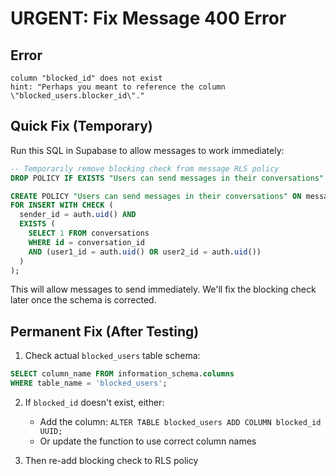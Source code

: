 # URGENT: Fix Message 400 Error

## Error
```
column "blocked_id" does not exist
hint: "Perhaps you meant to reference the column \"blocked_users.blocker_id\"."
```

## Quick Fix (Temporary)
Run this SQL in Supabase to allow messages to work immediately:

```sql
-- Temporarily remove blocking check from message RLS policy
DROP POLICY IF EXISTS "Users can send messages in their conversations" ON messages;

CREATE POLICY "Users can send messages in their conversations" ON messages
FOR INSERT WITH CHECK (
  sender_id = auth.uid() AND
  EXISTS (
    SELECT 1 FROM conversations 
    WHERE id = conversation_id 
    AND (user1_id = auth.uid() OR user2_id = auth.uid())
  )
);
```

This will allow messages to send immediately. We'll fix the blocking check later once the schema is corrected.

## Permanent Fix (After Testing)
1. Check actual `blocked_users` table schema:
```sql
SELECT column_name FROM information_schema.columns 
WHERE table_name = 'blocked_users';
```

2. If `blocked_id` doesn't exist, either:
   - Add the column: `ALTER TABLE blocked_users ADD COLUMN blocked_id UUID;`
   - Or update the function to use correct column names

3. Then re-add blocking check to RLS policy

